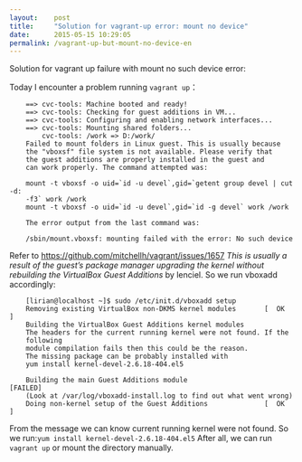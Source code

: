 ```yaml
---
layout:    post
title:     "Solution for vagrant-up error: mount no device"
date:      2015-05-15 10:29:05
permalink: /vagrant-up-but-mount-no-device-en
---
```


Solution for vagrant up failure with mount no such device error:

Today I encounter a problem running ```vagrant up```：

```
    ==> cvc-tools: Machine booted and ready!
    ==> cvc-tools: Checking for guest additions in VM...
    ==> cvc-tools: Configuring and enabling network interfaces...
    ==> cvc-tools: Mounting shared folders...
        cvc-tools: /work => D:/work/
    Failed to mount folders in Linux guest. This is usually because
    the "vboxsf" file system is not available. Please verify that
    the guest additions are properly installed in the guest and
    can work properly. The command attempted was:

    mount -t vboxsf -o uid=`id -u devel`,gid=`getent group devel | cut -d:
    -f3` work /work
    mount -t vboxsf -o uid=`id -u devel`,gid=`id -g devel` work /work

    The error output from the last command was:

    /sbin/mount.vboxsf: mounting failed with the error: No such device
```

Refer to https://github.com/mitchellh/vagrant/issues/1657 
_This is usually a result of the guest’s package manager upgrading the
kernel without rebuilding the VirtualBox Guest Additions_ by lenciel. So
we run vboxadd accordingly:

```
    [lirian@localhost ~]$ sudo /etc/init.d/vboxadd setup
    Removing existing VirtualBox non-DKMS kernel modules       [  OK  ]
    Building the VirtualBox Guest Additions kernel modules
    The headers for the current running kernel were not found. If the
    following
    module compilation fails then this could be the reason.
    The missing package can be probably installed with
    yum install kernel-devel-2.6.18-404.el5

    Building the main Guest Additions module                   [FAILED]
    (Look at /var/log/vboxadd-install.log to find out what went wrong)
    Doing non-kernel setup of the Guest Additions              [  OK  ]
```

From the message we can know current running kernel were not found. So
we run:```yum install kernel-devel-2.6.18-404.el5```
After all, we can run ```vagrant up``` or mount the directory manually.
